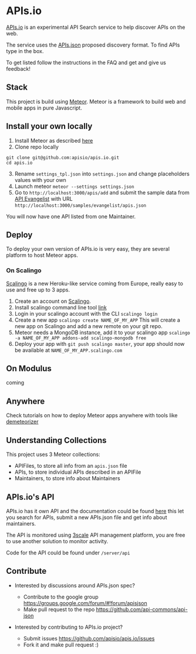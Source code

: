 # APIs.io

[APIs.io](http://apis.io) is an experimental API Search service to help discover APIs on the web.

The service uses the [APIs.json](http://apisjson.org) proposed discovery format. To find APIs type in the box.

To get listed follow the instructions in the FAQ and get and give us feedback!

## Stack

This project is build using [Meteor](http://meteor.com). Meteor is a framework  to build web and mobile apps in pure Javascript.

## Install your own locally

1. Install Meteor as described [here](https://www.meteor.com/install)
2. Clone repo locally
```
git clone git@github.com:apisio/apis.io.git
cd apis.io
```
3. Rename `settings_tpl.json` into `settings.json` and change placeholders values with your own
4. Launch meteor `meteor --settings settings.json`
5. Go to `http://localhost:3000/apis/add` and submit the sample data from [API Evangelist](http://apievangelist.com) with URL `http://localhost:3000/samples/evangelist/apis.json`

You will now have one API listed from one Maintainer.

## Deploy
To deploy your own version of APIs.io is very easy, they are several platform to host Meteor apps.
### On Scalingo
[Scalingo](http://scalingo.com) is a new Heroku-like service coming from Europe, really easy to use and free up to 3 apps.
1. Create an account on [Scalingo](http://scalingo.com).
2. Install scalingo command line tool [link](http://cli.scalingo.com/)
3. Login in your scalingo account with the CLI `scalingo login`
4. Create a new app `scalingo create NAME_OF_MY_APP`
This will create a new app on Scalingo and add a new remote on your git repo.
5. Meteor needs a MongoDB instance, add it to your scalingo app `scalingo -a NAME_OF_MY_APP addons-add scalingo-mongodb free`
6. Deploy your app with `git push scalingo master`, your app should now be available at `NAME_OF_MY_APP.scalingo.com`

## On Modulus
coming

## Anywhere
Check tutorials on how to deploy Meteor apps anywhere with tools like [demeteorizer](http://blog.modulus.io/demeteorizer)

## Understanding Collections
This project uses 3 Meteor collections:
+ APIFiles, to store all info from an `apis.json` file
+ APIs, to store individual APIs described in an APIFile
+ Maintainers, to store info about Maintainers

## APIs.io's API
APIs.io has it own API and the documentation could be found [here](http://apis.io/apiDoc) this let you search for APIs, submit a new APIs.json file and get info about maintainers.

The API is monitored using [3scale](http://3scale.net) API management platform, you are free to use another solution to monitor activity.

Code for the API could be found under `/server/api`

## Contribute
+ Interested by discussions around APIs.json spec?
  + Contribute to the google group https://groups.google.com/forum/#!forum/apisjson
  + Make pull request to the repo https://github.com/api-commons/api-json

+ Interested by contributing to APIs.io project?
   + Submit issues https://github.com/apisio/apis.io/issues
   + Fork it and make pull request :)
